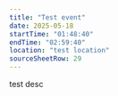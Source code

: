 ```yaml
---
title: "Test event"
date: 2025-05-18
startTime: "01:48:40"
endTime: "02:59:40"
location: "test location"
sourceSheetRow: 29
---
```


test desc
